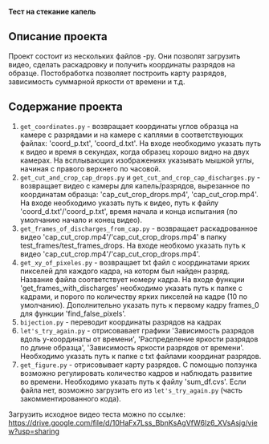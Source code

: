**Тест на стекание капель**
## Описание проекта
Проект состоит из нескольких файлов -py. Они позволят загрузить видео, 
сделать раскадровку и получить координаты разрядов на образце. Постобработка 
позволяет построить карту разрядов, зависимость суммарной яркости от времени и т.д.
## Содержание проекта
1. `get_coordinates.py` - возвращает координаты углов образца на камере с разрядами
и на камере с каплями в соответствующих файлах: 'coord_p.txt', 'coord_d.txt'. На входе необходимо
указать путь к видео и время в секундах, когда образец хорошо видно на двух камерах. На всплывающих изображениях указывать 
мышкой углы, начиная с правого верхнего по часовой.
2. `get_cut_and_crop_cap_drops.py` и `get_cut_and_crop_cap_discharges.py` - возвращает видео с камеры для капель/разрядов, вырезанное по координатам образца: 'cap_cut_crop_drops.mp4', 'cap_cut_crop.mp4'.
На входе необходимо указать путь к видео, путь к файлу 'coord_d.txt'/'coord_p.txt', время начала и конца испытания (по умолчанию начало и конец видео).
3. `get_frames_of_discharges_from_cap.py` - возвращает раскадрованное видео 'cap_cut_crop.mp4'/'cap_cut_crop_drops.mp4' в папку test_frames/test_frames_drops.
На входе необхомо указать путь к видео 'cap_cut_crop.mp4'/'cap_cut_crop_drops.mp4'.
4. `get_xy_of_pixeles.py` - возвращает txt файл с координатами ярких пикселей для каждого
кадра, на которм был найден разряд. Название файла соответствует номеру кадра. На входе функции 'get_frames_with_discharges'
необходимо указать путь к папке с кадрами, и порого по количеству ярких пикселей на кадре (10 по умолчанию). Дополнительно указать путь 
к первому кадру frames_0 для функции 'find_false_pixels'.
5. `bijection.py` - переводит координаты разрядов на кадрах 
6. `let's_try_again.py` - отрисовавает графики 'Зависимость разрядов вдоль y-координаты от времени',
'Распределение яркости разрядов по длине образца', 'Зависимость яркости разрядов от времени'. Необходимо
указать путь к папке с txt файлами координат разрядов.
7. `get_figure.py` - отрисовывает карту разрядов. С помощью ползунка возможно регулировать количество
кадров и наблюдать развитие во времени. Необходимо указать путь к файлу 'sum_df.cvs'. Если файла нет,
возможно загрузить его из `let's_try_again.py` (часть закомментированного кода).

Загрузить исходное видео теста можно по ссылке: https://drive.google.com/file/d/10HaFx7Lss_BbnKsAgVfW6lz6_XVsAsjg/view?usp=sharing


